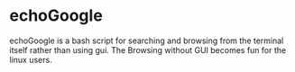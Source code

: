 # echoGoogle
echoGoogle is a bash script for searching and browsing from the terminal itself rather than using gui.
The Browsing without GUI becomes fun for the linux users.
